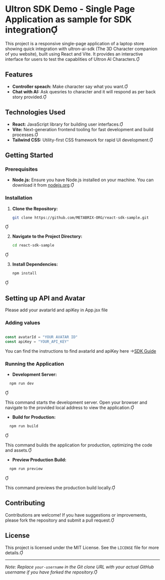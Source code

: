 # Ultron SDK Demo - Single Page Application as sample for SDK integration

This project is a responsive single-page application of a laptop store showing quick integration with ultron-ai-sdk (The 3D Character companion of you website), built using React and Vite. It provides an interactive interface for users to test the capablities of Ultron AI Characters.

## Features

- **Controller speach:** Make character say what you want.
- **Chat with AI:** Ask quesries to character and it will respond as per back story provided.


## Technologies Used

- **React:** JavaScript library for building user interfaces.
- **Vite:** Next-generation frontend tooling for fast development and build processes.
- **Tailwind CSS:** Utility-first CSS framework for rapid UI development.

## Getting Started

### Prerequisites

- **Node.js:** Ensure you have Node.js installed on your machine. You can download it from [nodejs.org](https://nodejs.org/).

### Installation

1. **Clone the Repository:**

   ```bash
   git clone https://github.com/METABRIX-ORG/react-sdk-sample.git
   ```


2. **Navigate to the Project Directory:**

   ```bash
   cd react-sdk-sample
   ```


3. **Install Dependencies:**

   ```bash
   npm install
   ```


## Setting up API and Avatar

Please add your avatarId and apiKey in App.jsx file 

### Adding values

```javascript

const avatarId = "YOUR AVATAR ID"
const apiKey = "YOUR_API_KEY"

```
You can find the instructions to find avatarId and apiKey here ->[SDK Guide](https://www.npmjs.com/package/ultron-ai-sdk)

### Running the Application

- **Development Server:**

  
```bash
  npm run dev
  ```


  This command starts the development server. Open your browser and navigate to the provided local address to view the application.

- **Build for Production:**

  
```bash
  npm run build
  ```


  This command builds the application for production, optimizing the code and assets.

- **Preview Production Build:**

  
```bash
  npm run preview
  ```


  This command previews the production build locally.



## Contributing

Contributions are welcome! If you have suggestions or improvements, please fork the repository and submit a pull request.

## License

This project is licensed under the MIT License. See the `LICENSE` file for more details.

---

*Note: Replace `your-username` in the Git clone URL with your actual GitHub username if you have forked the repository.* 